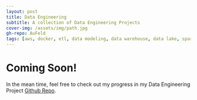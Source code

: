 ```yaml
---
layout: post
title: Data Engineering
subtitle: A collection of Data Engineering Projects
cover-img: /assets/img/path.jpg
gh-repo: AuFeld
tags: [aws, docker, etl, data modeling, data warehouse, data lake, spark, redshift, emr]
---
```


# Coming Soon!

In the mean time, feel free to check out my progress in my Data Engineering Project [Github Repo](https://github.com/AuFeld/Data_Engineering_Projects).